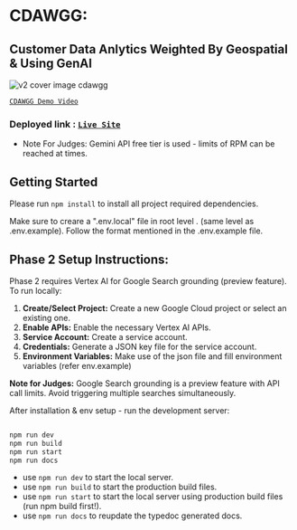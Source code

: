 # CDAWGG:

## Customer Data Anlytics Weighted By Geospatial & Using GenAI

![v2 cover image cdawgg](https://github.com/user-attachments/assets/4757bff0-5e53-4aab-9f45-5865e77dfe6d)

[`CDAWGG Demo Video`](https://drive.google.com/file/d/1scRXFMOxK1mjKi938ZdaijKhMRynr_5P/view?usp=sharing)

### Deployed link : [`Live Site`](https://cdawgg.oofdev.com/)


- Note For Judges: Gemini API free tier is used - limits of RPM can be reached at times.

## Getting Started

Please run `npm install` to install all project required dependencies.

Make sure to creare a ".env.local" file in root level . (same level as .env.example). Follow the format mentioned in the .env.example file.

## Phase 2 Setup Instructions:

Phase 2 requires Vertex AI for Google Search grounding (preview feature). To run locally:

1. **Create/Select Project:** Create a new Google Cloud project or select an existing one.
2. **Enable APIs:** Enable the necessary Vertex AI APIs.
3. **Service Account:** Create a service account.
4. **Credentials:** Generate a JSON key file for the service account.
5. **Environment Variables:** Make use of the json file and fill environment variables (refer env.example)

**Note for Judges:** Google Search grounding is a preview feature with API call limits. Avoid triggering multiple searches simultaneously.

After installation & env setup - run the development server:

```bash

npm run dev
npm run build
npm run start
npm run docs

```

- use `npm run dev` to start the local server.
- use `npm run build` to start the production build files.
- use `npm run start` to start the local server using production build files (run npm build first!).
- use `npm run docs` to reupdate the typedoc generated docs.

